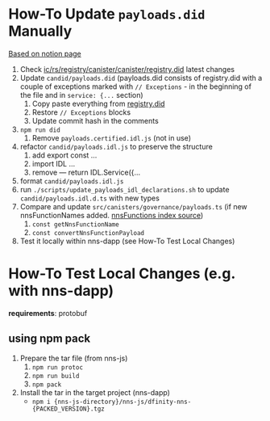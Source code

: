 # How-To Update `payloads.did` Manually

[Based on notion page](https://www.notion.so/Manual-payload-did-update-f8c6d70378aa4b08b513d289fbc029e2)

1. Check [ic/rs/registry/canister/canister/registry.did](https://github.com/dfinity/ic/blob/master/rs/registry/canister/canister/registry.did) latest changes
2. Update `candid/payloads.did` (payloads.did consists of registry.did with a couple of exceptions marked with `// Exceptions` - in the beginning of the file and in `service: {...` section)
   1. Copy paste everything from [registry.did](https://github.com/dfinity/ic/blob/master/rs/registry/canister/canister/registry.did)
   2. Restore `// Exceptions` blocks
   3. Update commit hash in the comments
3. `npm run did`
   1. Remove `payloads.certified.idl.js` (not in use)
4. refactor `candid/payloads.idl.js` to preserve the structure
   1. add export const …
   2. import IDL …
   3. remove — return IDL.Service({…
5. format `candid/payloads.idl.js`
6. run `./scripts/update_payloads_idl_declarations.sh` to update `candid/payloads.idl.d.ts` with new types
7. Compare and update `src/canisters/governance/payloads.ts` (if new nnsFunctionNames added. [nnsFunctions index source](https://github.com/dfinity/ic/blob/master/rs/nns/governance/proto/ic_nns_governance/pb/v1/governance.proto#L349))
   1. `const getNnsFunctionName`
   2. `const convertNnsFunctionPayload`
8. Test it locally within nns-dapp (see How-To Test Local Changes)

# How-To Test Local Changes (e.g. with nns-dapp)

**requirements**: protobuf

## using npm pack

1. Prepare the tar file (from nns-js)
   1. `npm run protoc`
   2. `npm run build`
   3. `npm pack`
2. Install the tar in the target project (nns-dapp)
   - `npm i {nns-js-directory}/nns-js/dfinity-nns-{PACKED_VERSION}.tgz`
